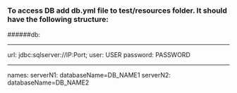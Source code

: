 ### To access DB add db.yml file to test/resources folder. It should have the following structure:

######db:
***
url: jdbc:sqlserver://IP:Port;
user: USER
password: PASSWORD
***
names:
serverN1: databaseName=DB_NAME1
serverN2: databaseName=DB_NAME2